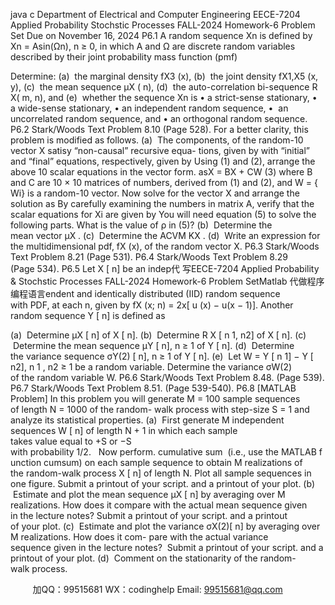 java c
Department of Electrical and Computer Engineering 
EECE-7204 
Applied Probability  Stochstic Processes 
FALL-2024 
Homework-6 Problem Set 
Due on November 16, 2024
P6.1 A random sequence Xn is defined by Xn = Asin(Ωn), n ≥ 0, in which A and Ω are discrete random variables described by their joint probability mass function (pmf)

Determine:
(a)  the marginal density fX3 (x),
(b)  the joint density fX1,X5 (x, y),
(c)  the mean sequence μX ( n),
(d)  the auto-correlation bi-sequence R X( m, n), and
(e)  whether the sequence Xn is
• a strict-sense stationary,
• a wide-sense stationary,
• an independent random sequence,
•  an uncorrelated random sequence, and
• an orthogonal random sequence.
P6.2 Stark/Woods Text Problem 8.10 (Page 528).
For a better clarity, this problem is modified as follows.
(a)  The components,  of the random-10 vector X satisy “non-causal” recursive equa-
tions, given by
with “initial” and “final” equations, respectively, given by
Using (1) and (2), arrange the above 10 scalar equations in the vector form. asX = BX + CW  (3)
where B and C are 10 × 10 matrices of numbers, derived from (1) and (2), and W = { Wi} is a random-10 vector. Now solve for the vector X and arrange the solution as
By carefully examining the numbers in matrix A, verify that the scalar equations for Xi are given by
You will need equation (5) to solve the following parts. What is the value of ρ in (5)?
(b)  Determine the mean vector μX .
(c)  Determine the ACVM KX .
(d)  Write an expression for the multidimensional pdf, fX (x), of the random vector X.
P6.3 Stark/Woods Text Problem 8.21 (Page 531). 
P6.4 Stark/Woods Text Problem 8.29 (Page 534).
P6.5 Let X [ n] be an indep代 写EECE-7204 Applied Probability & Stochstic Processes FALL-2024 Homework-6 Problem SetMatlab
代做程序编程语言endent and identically distributed (IID) random sequence with PDF, at each n, given by fX (x; n) = 2x[ u (x) − u(x − 1)]. Another random sequence Y [ n] is defined as

(a)  Determine μX [ n] of X [ n].
(b)  Determine R X [ n 1, n2] of X [ n].
(c)  Determine the mean sequence μY [ n], n ≥ 1 of Y [ n].
(d)  Determine the variance sequence σY(2) [ n], n ≥ 1 of Y [ n].
(e)  Let W = Y [ n 1] − Y [ n2], n 1 , n2 ≥ 1 be a random variable. Determine the variance σW(2) of the random variable W.
P6.6 Stark/Woods Text Problem 8.48. (Page 539).
P6.7 Stark/Woods Text Problem 8.51. (Page 539-540).
P6.8 [MATLAB Problem] 
In this problem you will generate M = 100 sample sequences of length N = 1000 of the random- walk process with step-size S = 1 and analyze its statistical properties.
(a)  First generate M independent sequences W [ n] of length N + 1 in which each sample takes value equal to +S or −S with probability 1/2.   Now perform. cumulative sum  (i.e., use the MATLAB function cumsum) on each sample sequence to obtain M realizations of the random-walk process X [ n] of length N. Plot all sample sequences in one figure. Submit a printout of your script. and a printout of your plot.
(b)  Estimate and plot the mean sequence μX [ n] by averaging over M realizations. How does it compare with the actual mean sequence given in the lecture notes? Submit a printout of your script. and a printout of your plot.
(c)  Estimate and plot the variance σX(2)[ n] by averaging over M realizations. How does it com- pare with the actual variance sequence given in the lecture notes?  Submit a printout of your script. and a printout of your plot.
(d)  Comment on the stationarity of the random-walk process.

         
加QQ：99515681  WX：codinghelp  Email: 99515681@qq.com
